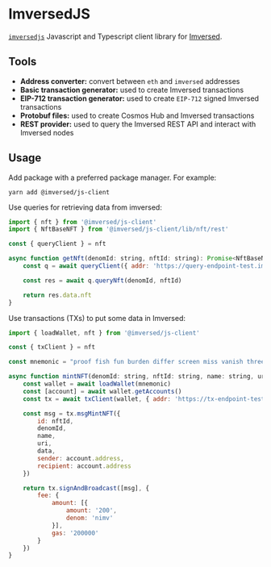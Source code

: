 # ImversedJS

[`imversedjs`](https://github.com/imversed/js-client) Javascript and Typescript client library for [Imversed](https://imversed.com/).

## Tools
* **Address converter:** convert between `eth` and `imversed` addresses
* **Basic transaction generator:** used to create Imversed transactions
* **EIP-712 transaction generator:** used to create `EIP-712` signed Imversed transactions
* **Protobuf files:** used to create Cosmos Hub and Imversed transactions
* **REST provider:** used to query the Imversed REST API and interact with Imversed nodes

## Usage
Add package with a preferred package manager. For example:

```text
yarn add @imversed/js-client
```

Use queries for retrieving data from imversed:

```js
import { nft } from '@imversed/js-client'
import { NftBaseNFT } from '@imversed/js-client/lib/nft/rest'

const { queryClient } = nft

async function getNft(denomId: string, nftId: string): Promise<NftBaseNFT> {
    const q = await queryClient({ addr: 'https://query-endpoint-test.imversed.com'})

    const res = await q.queryNft(denomId, nftId)

    return res.data.nft
}
```

Use transactions (TXs) to put some data in Imversed:

```js
import { loadWallet, nft } from '@imversed/js-client'

const { txClient } = nft

const mnemonic = "proof fish fun burden differ screen miss vanish three report stereo bamboo purpose doll random blur prepare attack gallery lawn raven glove quantum blade"

async function mintNFT(denomId: string, nftId: string, name: string, uri: string, data: any) {
    const wallet = await loadWallet(mnemonic)
    const [account] = await wallet.getAccounts()
    const tx = await txClient(wallet, { addr: 'https://tx-endpoint-test.imversed.com'})

    const msg = tx.msgMintNFT({
        id: nftId,
        denomId,
        name,
        uri,
        data,
        sender: account.address,
        recipient: account.address
    })

    return tx.signAndBroadcast([msg], {
        fee: {
            amount: [{
                amount: '200',
                denom: 'nimv'
            }],
            gas: '200000'
        }
    })
}
```
